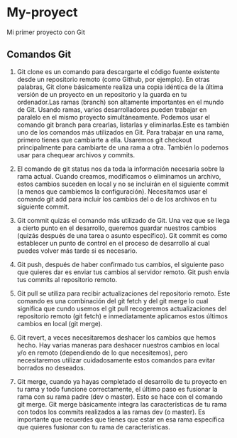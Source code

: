 # My-proyect
Mi primer proyecto con Git
## Comandos Git

1. Git clone es un comando para descargarte el código fuente existente desde un repositorio remoto (como Github, por ejemplo). En otras palabras, Git clone básicamente realiza una copia idéntica de la última versión de un proyecto en un repositorio y la guarda en tu ordenador.Las ramas (branch) son altamente importantes en el mundo de Git. Usando ramas, varios desarrolladores pueden trabajar en paralelo en el mismo proyecto simultáneamente. Podemos usar el comando git branch para crearlas, listarlas y eliminarlas.Este es también uno de los comandos más utilizados en Git. Para trabajar en una rama, primero tienes que cambiarte a ella. Usaremos git checkout principalmente para cambiarte de una rama a otra. También lo podemos usar para chequear archivos y commits.

2. El comando de git status nos da toda la información necesaria sobre la rama actual. Cuando creamos, modificamos o eliminamos un archivo, estos cambios suceden en local y no se incluirán en el siguiente commit (a menos que cambiemos la configuración). Necesitamos usar el comando git add para incluir los cambios del o de los archivos en tu siguiente commit.
3. Git commit quizás el comando más utilizado de Git. Una vez que se llega a cierto punto en el desarrollo, queremos guardar nuestros cambios (quizás después de una tarea o asunto específico). Git commit es como establecer un punto de control en el proceso de desarrollo al cual puedes volver más tarde si es necesario.
4. Git push, después de haber confirmado tus cambios, el siguiente paso que quieres dar es enviar tus cambios al servidor remoto. Git push envía tus commits al repositorio remoto.
5. Git pull se utiliza para recibir actualizaciones del repositorio remoto. Este comando es una combinación del git fetch y del git merge lo cual significa que cundo usemos el git pull recogeremos actualizaciones del repositorio remoto (git fetch) e inmediatamente aplicamos estos últimos cambios en local (git merge).
6. Git revert, a veces necesitaremos deshacer los cambios que hemos hecho. Hay varias maneras para deshacer nuestros cambios en local y/o en remoto (dependiendo de lo que necesitemos), pero necesitaremos utilizar cuidadosamente estos comandos para evitar borrados no deseados.
7. Git merge, cuando ya hayas completado el desarrollo de tu proyecto en tu rama y todo funcione correctamente, el último paso es fusionar la rama con su rama padre (dev o master). Esto se hace con el comando git merge. Git merge básicamente integra las características de tu rama con todos los commits realizados a las ramas dev (o master).  Es importante que recuerdes que tienes que estar en esa rama específica que quieres fusionar  con tu rama de características.
